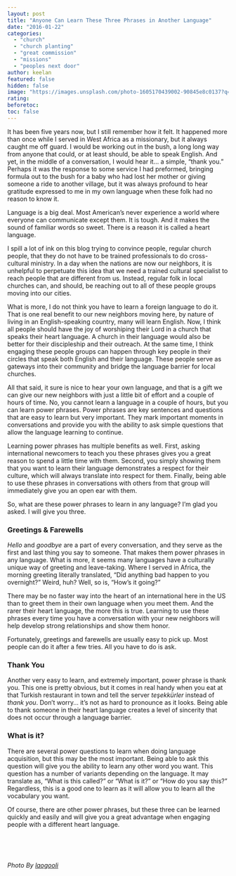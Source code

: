 ```yaml
---
layout: post
title: "Anyone Can Learn These Three Phrases in Another Language"
date: "2016-01-22"
categories: 
  - "church"
  - "church planting"
  - "great commission"
  - "missions"
  - "peoples next door"
author: keelan
featured: false
hidden: false
image: "https://images.unsplash.com/photo-1605170439002-90845e8c0137?q=80&w=1932&auto=format&fit=crop&ixlib=rb-4.0.3&ixid=M3wxMjA3fDB8MHxwaG90by1wYWdlfHx8fGVufDB8fHx8fA%3D%3D"
rating:
beforetoc:
toc: false
---
```


It has been five years now, but I still remember how it felt. It happened more than once while I served in West Africa as a missionary, but it always caught me off guard. I would be working out in the bush, a long long way from anyone that could, or at least should, be able to speak English. And yet, in the middle of a conversation, I would hear it… a simple, “thank you.” Perhaps it was the response to some service I had preformed, bringing formula out to the bush for a baby who had lost her mother or giving someone a ride to another village, but it was always profound to hear gratitude expressed to me in my own language when these folk had no reason to know it.

Language is a big deal. Most American’s never experience a world where everyone can communicate except them. It is tough. And it makes the sound of familiar words so sweet. There is a reason it is called a heart language.

I spill a lot of ink on this blog trying to convince people, regular church people, that they do not have to be trained professionals to do cross-cultural ministry. In a day when the nations are now our neighbors, it is unhelpful to perpetuate this idea that we need a trained cultural specialist to reach people that are different from us. Instead, regular folk in local churches can, and should, be reaching out to all of these people groups moving into our cities.

What is more, I do not think you have to learn a foreign language to do it. That is one real benefit to our new neighbors moving here, by nature of living in an English-speaking country, many will learn English. Now, I think all people should have the joy of worshiping their Lord in a church that speaks their heart language. A church in their language would also be better for their discipleship and their outreach. At the same time, I think engaging these people groups can happen through key people in their circles that speak both English and their language. These people serve as gateways into their community and bridge the language barrier for local churches.

All that said, it sure is nice to hear your own language, and that is a gift we can give our new neighbors with just a little bit of effort and a couple of hours of time. No, you cannot learn a language in a couple of hours, but you can learn power phrases. Power phrases are key sentences and questions that are easy to learn but very important. They mark important moments in conversations and provide you with the ability to ask simple questions that allow the language learning to continue.

Learning power phrases has multiple benefits as well. First, asking international newcomers to teach you these phrases gives you a great reason to spend a little time with them. Second, you simply showing them that you want to learn their language demonstrates a respect for their culture, which will always translate into respect for them. Finally, being able to use these phrases in conversations with others from that group will immediately give you an open ear with them.

So, what are these power phrases to learn in any language? I’m glad you asked. I will give you three.

### **Greetings & Farewells**

_Hello_ and _goodbye_ are a part of every conversation, and they serve as the first and last thing you say to someone. That makes them power phrases in any language. What is more, it seems many languages have a culturally unique way of greeting and leave-taking. Where I served in Africa, the morning greeting literally translated, “Did anything bad happen to you overnight?” Weird, huh? Well, so is, “How’s it going?”

There may be no faster way into the heart of an international here in the US than to greet them in their own language when you meet them. And the rarer their heart language, the more this is true. Learning to use these phrases every time you have a conversation with your new neighbors will help develop strong relationships and show them honor.

Fortunately, greetings and farewells are usually easy to pick up. Most people can do it after a few tries. All you have to do is ask.

### **Thank You**

Another very easy to learn, and extremely important, power phrase is thank you. This one is pretty obvious, but it comes in real handy when you eat at that Turkish restaurant in town and tell the server _teşekkürler_ instead of _thank you_. Don’t worry… it’s not as hard to pronounce as it looks. Being able to thank someone in their heart language creates a level of sincerity that does not occur through a language barrier.

### **What is it?**

There are several power questions to learn when doing language acquisition, but this may be the most important. Being able to ask this question will give you the ability to learn any other word you want. This question has a number of variants depending on the language. It may translate as, “What is this called?” or “What is it?” or “How do you say this?” Regardless, this is a good one to learn as it will allow you to learn all the vocabulary you want.

Of course, there are other power phrases, but these three can be learned quickly and easily and will give you a great advantage when engaging people with a different heart language.

 

 

_Photo By [laogooli](http://www.flickr.com/photos/96556635@N00/461983181/)_
